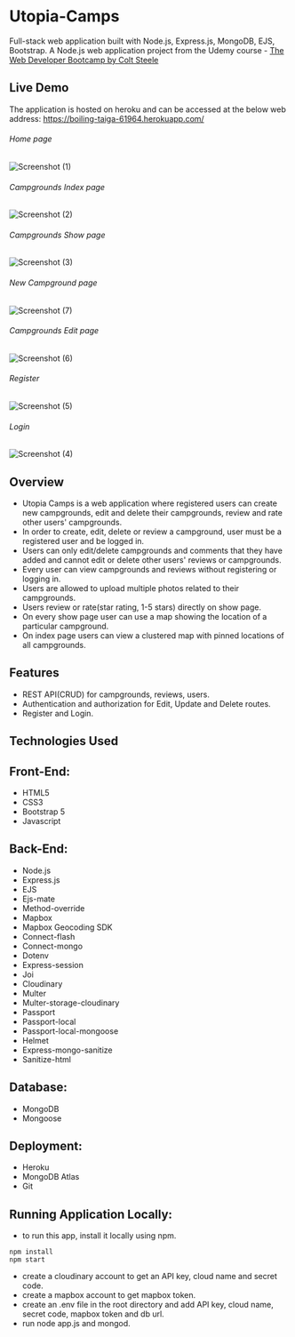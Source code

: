# Utopia-Camps

Full-stack web application built with Node.js, Express.js, MongoDB, EJS, Bootstrap. 
A Node.js web application project from the Udemy course - [The Web Developer Bootcamp by Colt Steele](https://www.udemy.com/course/the-web-developer-bootcamp/)

## Live Demo
The application is hosted on heroku and can be accessed at the below web address:
https://boiling-taiga-61964.herokuapp.com/

###### Home page

![Screenshot (1)](https://user-images.githubusercontent.com/71195337/102698542-18ea9680-420c-11eb-99ff-eeb43c66411b.png)

###### Campgrounds Index page

![Screenshot (2)](https://user-images.githubusercontent.com/71195337/102698840-61a34f00-420e-11eb-85d6-7aa1450ff3e7.png) 

###### Campgrounds Show page

![Screenshot (3)](https://user-images.githubusercontent.com/71195337/102698854-84356800-420e-11eb-9bf0-94b0ed9613b9.png) 

###### New Campground page

![Screenshot (7)](https://user-images.githubusercontent.com/71195337/102699368-23a82a00-4212-11eb-8a9e-45e741513aca.png)

###### Campgrounds Edit page

![Screenshot (6)](https://user-images.githubusercontent.com/71195337/102699389-44707f80-4212-11eb-86d6-1171ec8e0c3f.png)

###### Register

![Screenshot (5)](https://user-images.githubusercontent.com/71195337/102699335-ca3ffb00-4211-11eb-9c4e-e05f3635114f.png)

###### Login

![Screenshot (4)](https://user-images.githubusercontent.com/71195337/102699316-b09eb380-4211-11eb-8063-ba1a1fef68f5.png)



## Overview
- Utopia Camps is a web application where registered users can create new campgrounds, edit and delete their campgrounds, review and rate other users' campgrounds.
- In order to create, edit, delete or review a campground, user must be a registered user and be logged in.
- Users can only edit/delete campgrounds and comments that they have added and cannot edit or delete other users' reviews or campgrounds.
- Every user can view campgrounds and reviews without registering or logging in.
- Users are allowed to upload multiple photos related to their campgrounds.
- Users review or rate(star rating, 1-5 stars) directly on show page. 
- On every show page user can use a map showing the location of a particular campground.
- On index page users can view a clustered map with pinned locations of all campgrounds.

## Features 
- REST API(CRUD) for campgrounds, reviews, users.
- Authentication and authorization for Edit, Update and Delete routes.
- Register and Login.

## Technologies Used
 ## Front-End: 
 - HTML5
 - CSS3
 - Bootstrap 5
 - Javascript
 ## Back-End:
 - Node.js
 - Express.js
 - EJS
 - Ejs-mate
 - Method-override
 - Mapbox
 - Mapbox Geocoding SDK
 - Connect-flash
 - Connect-mongo
 - Dotenv
 - Express-session
 - Joi
 - Cloudinary
 - Multer
 - Multer-storage-cloudinary
 - Passport
 - Passport-local
 - Passport-local-mongoose
 - Helmet
 - Express-mongo-sanitize
 - Sanitize-html
 
 ## Database:
 - MongoDB
 - Mongoose
 ## Deployment:
 - Heroku
 - MongoDB Atlas
 - Git
 
 ## Running Application Locally:
 - to run this app, install it locally using npm.
 ```
 npm install
 npm start
 ```
 - create a cloudinary account to get an API key, cloud name and secret code.
 - create a mapbox account to get mapbox token.
 - create an .env file in the root directory and add API key, cloud name, secret code, mapbox token and db url.
 - run node app.js and mongod.
 
 
 
 
 








